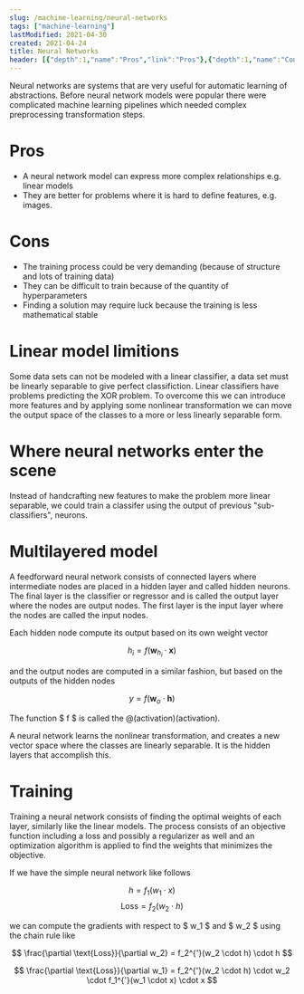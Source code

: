 ```yaml
---
slug: /machine-learning/neural-networks
tags: ["machine-learning"]
lastModified: 2021-04-30
created: 2021-04-24
title: Neural Networks
header: [{"depth":1,"name":"Pros","link":"Pros"},{"depth":1,"name":"Cons","link":"Cons"},{"depth":1,"name":"Linear model limitions","link":"Linear-model-limitions"},{"depth":1,"name":"Where neural networks enter the scene","link":"Where-neural-networks-enter-the-scene"},{"depth":1,"name":"Multilayered model","link":"Multilayered-model"},{"depth":1,"name":"Training","link":"Training"}]
---
```


Neural networks are systems that are very useful for automatic learning of abstractions. Before neural network models were popular there were complicated machine learning pipelines which needed complex preprocessing transformation steps.

# Pros
- A neural network model can express more complex relationships e.g. linear models
- They are better for problems where it is hard to define features, e.g. images.


# Cons
- The training process could be very demanding (because of structure and lots of training data)
- They can be difficult to train because of the quantity of hyperparameters
- Finding a solution may require luck because the training is less mathematical stable

# Linear model limitions
Some data sets can not be modeled with a linear classifier, a data set must be linearly separable to give perfect classifiction. Linear classifiers have problems predicting the XOR problem. To overcome this we can introduce more features and by applying some nonlinear transformation we can move the output space of the classes to a more or less linearly separable form.

# Where neural networks enter the scene
Instead of handcrafting new features to make the problem more linear separable, we could train a classifer using the output of previous "sub-classifiers", neurons.

# Multilayered model
A feedforward neural network consists of connected layers where intermediate nodes are placed in a hidden layer and called hidden neurons. The final layer is the classifier or regressor and is called the output layer where the nodes are output nodes. The first layer is the input layer where the nodes are called the input nodes.

Each hidden node compute its output based on its own weight vector

$$
h_i = f(\pmb w_{h_i} \cdot \pmb x)
$$

and the output nodes are computed in a similar fashion, but based on the outputs of the hidden nodes

$$
y = f(\pmb w_o \cdot \pmb h)
$$

The function $ f $ is called the @(activation)(activation).

A neural network learns the nonlinear transformation, and creates a new vector space where the classes are linearly separable. It is the hidden layers that accomplish this.

# Training
Training a neural network consists of finding the optimal weights of each layer, similarly like the linear models. The process consists of an objective function including a loss and possibly a regularizer as well and an optimization algorithm is applied to find the weights that minimizes the objective.

If we have the simple neural network like follows

$$
h = f_1(w_1 \cdot x)
$$
$$
\text{Loss} = f_2(w_2 \cdot h)
$$

we can compute the gradients with respect to $ w_1 $ and $ w_2 $ using the chain rule like

$$
\frac{\partial \text{Loss}}{\partial w_2} = f_2^{'}(w_2 \cdot h) \cdot h
$$

$$
\frac{\partial \text{Loss}}{\partial w_1} = f_2^{'}(w_2 \cdot h) \cdot w_2 \cdot f_1^{'}(w_1 \cdot x) \cdot x
$$
